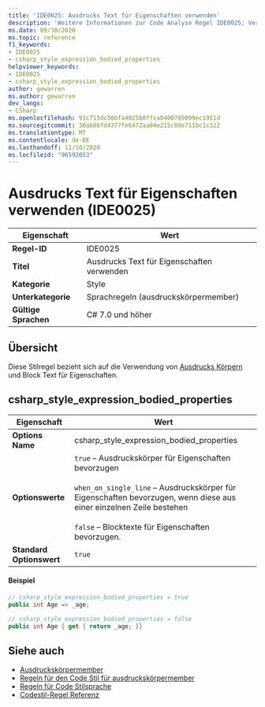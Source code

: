 ```yaml
---
title: 'IDE0025: Ausdrucks Text für Eigenschaften verwenden'
description: 'Weitere Informationen zur Code Analyse Regel IDE0025: Verwenden von Ausdrucks Text für Eigenschaften'
ms.date: 09/30/2020
ms.topic: reference
f1_keywords:
- IDE0025
- csharp_style_expression_bodied_properties
helpviewer_keywords:
- IDE0025
- csharp_style_expression_bodied_properties
author: gewarren
ms.author: gewarren
dev_langs:
- CSharp
ms.openlocfilehash: 93c715dc50bfa402560ffca0400789099ec1951d
ms.sourcegitcommit: 30a686fd4377fe6472aa04e215c0de711bc1c322
ms.translationtype: MT
ms.contentlocale: de-DE
ms.lasthandoff: 11/10/2020
ms.locfileid: "96592053"
---
```

# <a name="use-expression-body-for-properties-ide0025"></a>Ausdrucks Text für Eigenschaften verwenden (IDE0025)

|Eigenschaft|Wert|
|-|-|
| **Regel-ID** | IDE0025 |
| **Titel** | Ausdrucks Text für Eigenschaften verwenden |
| **Kategorie** | Style |
| **Unterkategorie** | Sprachregeln (ausdruckskörpermember) |
| **Gültige Sprachen** | C# 7.0 und höher |

## <a name="overview"></a>Übersicht

Diese Stilregel bezieht sich auf die Verwendung von [Ausdrucks Körpern](../../../csharp/programming-guide/statements-expressions-operators/expression-bodied-members.md) und Block Text für Eigenschaften.

## <a name="csharp_style_expression_bodied_properties"></a>csharp_style_expression_bodied_properties

|Eigenschaft|Wert|
|-|-|
| **Options Name** | csharp_style_expression_bodied_properties
| **Optionswerte** | `true` – Ausdruckskörper für Eigenschaften bevorzugen<br /><br />`when_on_single_line` – Ausdruckskörper für Eigenschaften bevorzugen, wenn diese aus einer einzelnen Zeile bestehen<br /><br />`false` – Blocktexte für Eigenschaften bevorzugen. |
| **Standard Optionswert** | `true` |

#### <a name="example"></a>Beispiel

```csharp
// csharp_style_expression_bodied_properties = true
public int Age => _age;

// csharp_style_expression_bodied_properties = false
public int Age { get { return _age; }}
```

## <a name="see-also"></a>Siehe auch

- [Ausdruckskörpermember](../../../csharp/programming-guide/statements-expressions-operators/expression-bodied-members.md)
- [Regeln für den Code Stil für ausdruckskörpermember](expression-bodied-members.md)
- [Regeln für Code Stilsprache](language-rules.md)
- [Codestil-Regel Referenz](index.md)
